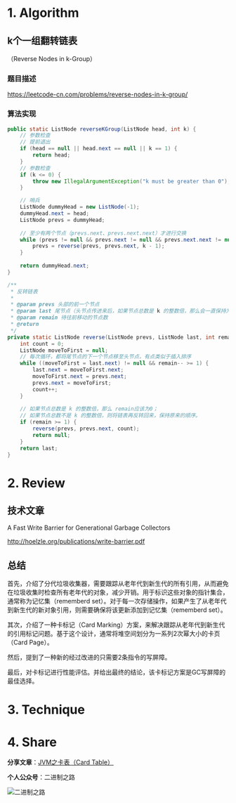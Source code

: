 # 1. Algorithm

## k个一组翻转链表

（Reverse Nodes in k-Group）

### 题目描述

https://leetcode-cn.com/problems/reverse-nodes-in-k-group/

### 算法实现

```java
public static ListNode reverseKGroup(ListNode head, int k) {
	// 参数检查
	// 提前退出
	if (head == null || head.next == null || k == 1) {
		return head;
	}
	// 参数检查
	if (k <= 0) {
		throw new IllegalArgumentException("k must be greater than 0");
	}

	// 哨兵
	ListNode dummyHead = new ListNode(-1);
	dummyHead.next = head;
	ListNode prevs = dummyHead;
	
	// 至少有两个节点（prevs.next、prevs.next.next）才进行交换
	while (prevs != null && prevs.next != null && prevs.next.next != null) {
		prevs = reverse(prevs, prevs.next, k - 1);
	}
	
	return dummyHead.next;
}

/**
 * 反转链表
 *  
 * @param prevs 头部的前一个节点
 * @param last 尾节点（头节点传进来后，如果节点总数是 k 的整数倍，那么会一直保持为尾节点）
 * @param remain 待往前移动的节点数
 * @return
 */
private static ListNode reverse(ListNode prevs, ListNode last, int remain) {
	int count = 0;
	ListNode moveToFirst = null;
	// 每次循环，都将尾节点的下一个节点移至头节点，有点类似于插入排序
	while ((moveToFirst = last.next) != null && remain-- >= 1) {
		last.next = moveToFirst.next;
		moveToFirst.next = prevs.next;
		prevs.next = moveToFirst;
		count++;
	}
	
	// 如果节点总数是 k 的整数倍，那么 remain应该为0；
	// 如果节点总数不是 k 的整数倍，则将链表再反转回来，保持原来的顺序。
	if (remain >= 1) {
		reverse(prevs, prevs.next, count);
		return null;
	}
	return last;
}
```

# 2. Review

## 技术文章

A Fast Write Barrier for Generational Garbage Collectors

http://hoelzle.org/publications/write-barrier.pdf

## 总结

首先，介绍了分代垃圾收集器，需要跟踪从老年代到新生代的所有引用，从而避免在垃圾收集时检查所有老年代的对象，减少开销。用于标识这些对象的指针集合，通常称为记忆集（rememberd set）。对于每一次存储操作，如果产生了从老年代到新生代的新对象引用，则需要确保将该更新添加到记忆集（rememberd set）。

其次，介绍了一种卡标记（Card Marking）方案，来解决跟踪从老年代到新生代的引用标记问题。基于这个设计，通常将堆空间划分为一系列2次幂大小的卡页（Card Page）。

然后，提到了一种新的经过改进的只需要2条指令的写屏障。

最后，对卡标记进行性能评估。并给出最终的结论，该卡标记方案是GC写屏障的最佳选择。

# 3. Technique


# 4. Share

**分享文章**：[JVM之卡表（Card Table）](https://mp.weixin.qq.com/s/TK-qbpnzL227IA-bZ9OUqg)

**个人公众号**：二进制之路

![二进制之路](https://note.youdao.com/yws/public/resource/c590ee50585156111cc240ca1943cebf/xmlnote/021950D7D8FC4A8E91B08CDBD68547F2/80591)

